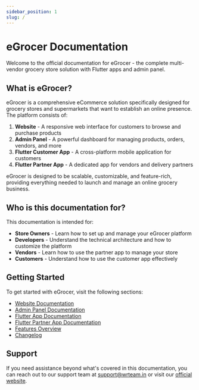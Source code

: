 ```yaml
---
sidebar_position: 1
slug: /
---
```


# eGrocer Documentation

Welcome to the official documentation for eGrocer - the complete multi-vendor grocery store solution with Flutter apps and admin panel.

## What is eGrocer?

eGrocer is a comprehensive eCommerce solution specifically designed for grocery stores and supermarkets that want to establish an online presence. The platform consists of:

1. **Website** - A responsive web interface for customers to browse and purchase products
2. **Admin Panel** - A powerful dashboard for managing products, orders, vendors, and more
3. **Flutter Customer App** - A cross-platform mobile application for customers
4. **Flutter Partner App** - A dedicated app for vendors and delivery partners

eGrocer is designed to be scalable, customizable, and feature-rich, providing everything needed to launch and manage an online grocery business.

## Who is this documentation for?

This documentation is intended for:

- **Store Owners** - Learn how to set up and manage your eGrocer platform
- **Developers** - Understand the technical architecture and how to customize the platform
- **Vendors** - Learn how to use the partner app to manage your store
- **Customers** - Understand how to use the customer app effectively

## Getting Started

To get started with eGrocer, visit the following sections:

- [Website Documentation](./website/intro)
- [Admin Panel Documentation](./admin-panel/intro)
- [Flutter App Documentation](./flutter-app/intro)
- [Flutter Partner App Documentation](./flutter-partner-app/intro)
- [Features Overview](./features/intro)
- [Changelog](./changelog/intro)

## Support

If you need assistance beyond what's covered in this documentation, you can reach out to our support team at [support@wrteam.in](mailto:support@wrteam.in) or visit our [official website](https://wrteam.in).
